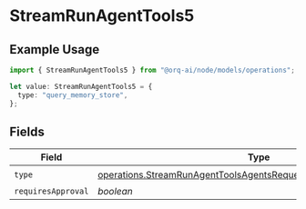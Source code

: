 # StreamRunAgentTools5

## Example Usage

```typescript
import { StreamRunAgentTools5 } from "@orq-ai/node/models/operations";

let value: StreamRunAgentTools5 = {
  type: "query_memory_store",
};
```

## Fields

| Field                                                                                                                                                    | Type                                                                                                                                                     | Required                                                                                                                                                 | Description                                                                                                                                              |
| -------------------------------------------------------------------------------------------------------------------------------------------------------- | -------------------------------------------------------------------------------------------------------------------------------------------------------- | -------------------------------------------------------------------------------------------------------------------------------------------------------- | -------------------------------------------------------------------------------------------------------------------------------------------------------- |
| `type`                                                                                                                                                   | [operations.StreamRunAgentToolsAgentsRequestRequestBodySettingsType](../../models/operations/streamrunagenttoolsagentsrequestrequestbodysettingstype.md) | :heavy_check_mark:                                                                                                                                       | N/A                                                                                                                                                      |
| `requiresApproval`                                                                                                                                       | *boolean*                                                                                                                                                | :heavy_minus_sign:                                                                                                                                       | N/A                                                                                                                                                      |